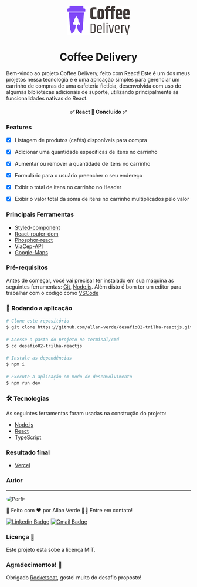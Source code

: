 <p align="center">
  <img src="./src/assets/logo.svg" alt="Daily Diet Logo">
</p>

<h1 align="center">Coffee Delivery</h1>

Bem-vindo ao projeto Coffee Delivery, feito com React! Este é um dos meus projetos nessa tecnologia e é uma aplicação simples para gerenciar um carrinho de compras de uma cafeteria fictícia, desenvolvida com uso de algumas bibliotecas adicionais de suporte, utilizando principalmente as funcionalidades nativas do React.

<h4 align="center"> 
	✅ React 🚀 Concluído ✅
</h4>


### Features

- [x] Listagem de produtos (cafés) disponíveis para compra
- [x] Adicionar uma quantidade específicas de itens no carrinho
- [x] Aumentar ou remover a quantidade de itens no carrinho
- [x] Formulário para o usuário preencher o seu endereço
- [x] Exibir o total de itens no carrinho no Header
- [x] Exibir o valor total da soma de itens no carrinho multiplicados pelo valor


### Principais Ferramentas
- [Styled-component](https://styled-components.com/)
- [React-router-dom](https://reactrouter.com/en/main)
- [Phosphor-react](https://phosphoricons.com/)
- [ViaCep-API](https://viacep.com.br/)
- [Google-Maps](https://developers.google.com/maps/documentation/javascript/get-api-key)


### Pré-requisitos

Antes de começar, você vai precisar ter instalado em sua máquina as seguintes ferramentas:
[Git](https://git-scm.com), [Node.js](https://nodejs.org/en/).
Além disto é bom ter um editor para trabalhar com o código como [VSCode](https://code.visualstudio.com/)


### 🎲 Rodando a aplicação

```bash
# Clone este repositório
$ git clone https://github.com/allan-verde/desafio02-trilha-reactjs.git

# Acesse a pasta do projeto no terminal/cmd
$ cd desafio02-trilha-reactjs

# Instale as dependências
$ npm i

# Execute a aplicação em modo de desenvolvimento
$ npm run dev
```


### 🛠 Tecnologias

As seguintes ferramentas foram usadas na construção do projeto:

- [Node.js](https://nodejs.org/en/)
- [React](https://pt-br.reactjs.org/)
- [TypeScript](https://www.typescriptlang.org/)


### Resultado final
- [Vercel](https://desafio02-trilha-reactjs-olive.vercel.app/)


### Autor
---

<img style="border-radius: 50%;" src="https://github.com/allan-verde.png" width="100px;" alt="Perfil"/>

🚀 Feito com ❤️ por Allan Verde 👋🏽 Entre em contato!

[![Linkedin Badge](https://img.shields.io/badge/-Allan-blue?style=flat-square&logo=Linkedin&logoColor=white&link=https://www.linkedin.com/in/allan-verde/)]([https://www.linkedin.com/in/tgmarinho/](https://www.linkedin.com/in/allan-verde/)) 
[![Gmail Badge](https://img.shields.io/badge/-allangree2906@gmail.com-c14438?style=flat-square&logo=Gmail&logoColor=white&link=mailto:allangreen2906@gmail.com)](mailto:allangreen2906@gmail.com)


### Licença 📝
Este projeto esta sobe a licença MIT.


### Agradecimentos! 🤗
Obrigado [Rocketseat](https://rocketseat.com.br/), gostei muito do desafio proposto!
